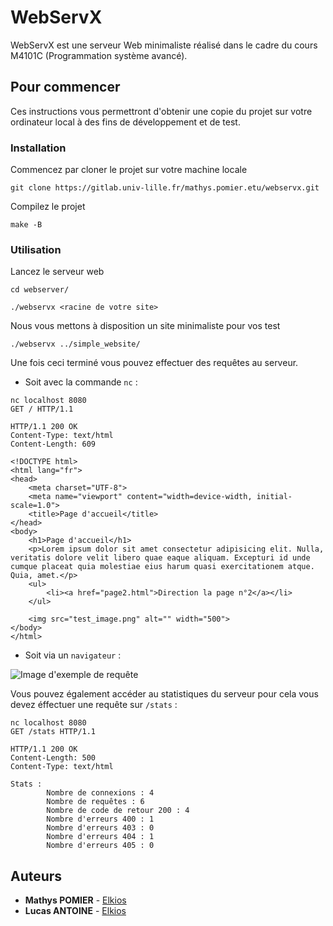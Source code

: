 # WebServX

WebServX est une serveur Web minimaliste réalisé dans le cadre du cours M4101C (Programmation système avancé).


## Pour commencer

Ces instructions vous permettront d'obtenir une copie du projet sur votre ordinateur local à des fins de développement et de test.

### Installation

Commencez par cloner le projet sur votre machine locale

```
git clone https://gitlab.univ-lille.fr/mathys.pomier.etu/webservx.git
```

Compilez le projet

```
make -B
```
### Utilisation

Lancez le serveur web

```
cd webserver/
```
```
./webservx <racine de votre site>
```
Nous vous mettons à disposition un site minimaliste pour vos test

```
./webservx ../simple_website/
```

Une fois ceci terminé vous pouvez effectuer des requêtes au serveur.

* Soit avec la commande `nc` :

```
nc localhost 8080
GET / HTTP/1.1

HTTP/1.1 200 OK
Content-Type: text/html
Content-Length: 609

<!DOCTYPE html>
<html lang="fr">
<head>
    <meta charset="UTF-8">
    <meta name="viewport" content="width=device-width, initial-scale=1.0">
    <title>Page d'accueil</title>
</head>
<body>
    <h1>Page d'accueil</h1>
    <p>Lorem ipsum dolor sit amet consectetur adipisicing elit. Nulla, veritatis dolore velit libero quae eaque aliquam. Excepturi id unde cumque placeat quia molestiae eius harum quasi exercitationem atque. Quia, amet.</p>
    <ul>
        <li><a href="page2.html">Direction la page n°2</a></li>
    </ul>

    <img src="test_image.png" alt="" width="500">
</body>
</html>
```

* Soit via un `navigateur` :

![Image d'exemple de requête](https://mathys-pomier.fr/images/image_exemple_webservx.png)

Vous pouvez également accéder au statistiques du serveur pour cela vous devez éffectuer une requête sur `/stats` :
```
nc localhost 8080
GET /stats HTTP/1.1

HTTP/1.1 200 OK
Content-Length: 500
Content-Type: text/html

Stats :
        Nombre de connexions : 4
        Nombre de requêtes : 6
        Nombre de code de retour 200 : 4
        Nombre d'erreurs 400 : 1
        Nombre d'erreurs 403 : 0
        Nombre d'erreurs 404 : 1
        Nombre d'erreurs 405 : 0
```

## Auteurs

* **Mathys POMIER** - [Elkios](https://github.com/Elkios)
* **Lucas ANTOINE** - [Elkios](https://github.com/Elkios)

